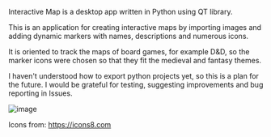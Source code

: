 Interactive Map is a desktop app written in Python using QT library. 

This is an application for creating interactive maps by importing images and adding dynamic markers with names, descriptions and numerous icons. 

It is oriented to track the maps of board games, for example D&D, so the marker icons were chosen so that they fit the medieval and fantasy themes.

I haven't understood how to export python projects yet, so this is a plan for the future. I would be grateful for testing, suggesting improvements and bug reporting in Issues.

![image](https://github.com/AnnLikki/InteractiveMapApp/assets/46577377/71851387-ffe6-4234-9392-7f2cd7165384)

Icons from: https://icons8.com
